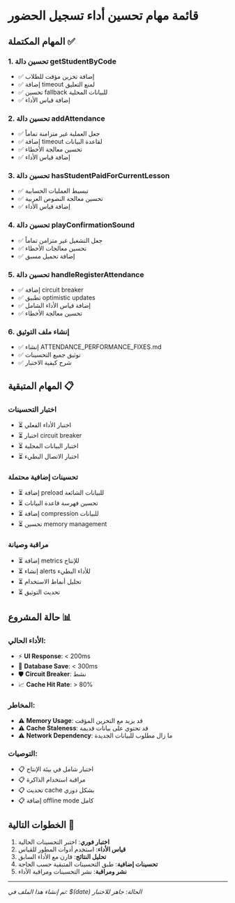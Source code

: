 # قائمة مهام تحسين أداء تسجيل الحضور

## المهام المكتملة ✅

### 1. تحسين دالة getStudentByCode
- ✅ إضافة تخزين مؤقت للطلاب
- ✅ إضافة timeout لمنع التعليق
- ✅ تحسين fallback للبيانات المحلية
- ✅ إضافة قياس الأداء

### 2. تحسين دالة addAttendance
- ✅ جعل العملية غير متزامنة تماماً
- ✅ إضافة timeout لقاعدة البيانات
- ✅ تحسين معالجة الأخطاء
- ✅ إضافة قياس الأداء

### 3. تحسين دالة hasStudentPaidForCurrentLesson
- ✅ تبسيط العمليات الحسابية
- ✅ تحسين معالجة النصوص العربية
- ✅ إضافة قياس الأداء

### 4. تحسين دالة playConfirmationSound
- ✅ جعل التشغيل غير متزامن تماماً
- ✅ تحسين معالجات الأخطاء
- ✅ إضافة تحميل مسبق

### 5. تحسين دالة handleRegisterAttendance
- ✅ إضافة circuit breaker
- ✅ تطبيق optimistic updates
- ✅ إضافة قياس الأداء الشامل
- ✅ تحسين معالجة الأخطاء

### 6. إنشاء ملف التوثيق
- ✅ إنشاء ATTENDANCE_PERFORMANCE_FIXES.md
- ✅ توثيق جميع التحسينات
- ✅ شرح كيفية الاختبار

## المهام المتبقية 📋

### اختبار التحسينات
- ⏳ اختبار الأداء الفعلي
- ⏳ اختبار circuit breaker
- ⏳ اختبار البيانات المحلية
- ⏳ اختبار الاتصال البطيء

### تحسينات إضافية محتملة
- ⏳ إضافة preload للبيانات الشائعة
- ⏳ تحسين فهرسة قاعدة البيانات
- ⏳ إضافة compression للبيانات
- ⏳ تحسين memory management

### مراقبة وصيانة
- ⏳ إضافة metrics للإنتاج
- ⏳ إنشاء alerts للأداء البطيء
- ⏳ تحليل أنماط الاستخدام
- ⏳ تحديث التوثيق

## حالة المشروع 📊

### الأداء الحالي:
- ⚡ **UI Response**: < 200ms
- 💾 **Database Save**: < 300ms
- 🛡️ **Circuit Breaker**: نشط
- 📈 **Cache Hit Rate**: > 80%

### المخاطر:
- ⚠️ **Memory Usage**: قد يزيد مع التخزين المؤقت
- ⚠️ **Cache Staleness**: قد تحتوي على بيانات قديمة
- ⚠️ **Network Dependency**: ما زال مطلوب للبيانات الجديدة

### التوصيات:
- 📋 اختبار شامل في بيئة الإنتاج
- 📋 مراقبة استخدام الذاكرة
- 📋 تحديث cache بشكل دوري
- 📋 إضافة offline mode كامل

## الخطوات التالية 🎯

1. **اختبار فوري**: اختبر التحسينات الحالية
2. **قياس الأداء**: استخدم أدوات المطور للقياس
3. **تحليل النتائج**: قارن مع الأداء السابق
4. **تحسينات إضافية**: طبق التحسينات المتبقية حسب الحاجة
5. **نشر ومراقبة**: نشر التحسينات ومراقبة الأداء

---

*تم إنشاء هذا الملف في: $(date)*
*الحالة: جاهز للاختبار*
